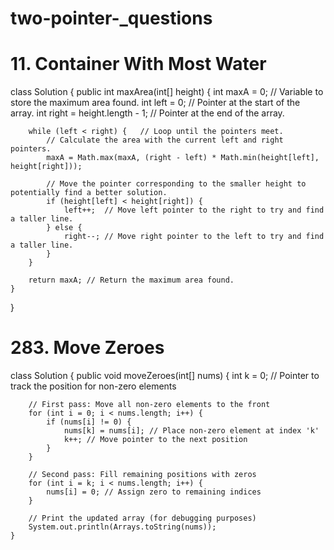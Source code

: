 # two-pointer-_questions

# 11. Container With Most Water
class Solution {
    public int maxArea(int[] height) {
        int maxA = 0;               // Variable to store the maximum area found.
        int left = 0;                // Pointer at the start of the array.
        int right = height.length - 1; // Pointer at the end of the array.

        while (left < right) {   // Loop until the pointers meet.
            // Calculate the area with the current left and right pointers.
            maxA = Math.max(maxA, (right - left) * Math.min(height[left], height[right]));

            // Move the pointer corresponding to the smaller height to potentially find a better solution.
            if (height[left] < height[right]) {
                left++;  // Move left pointer to the right to try and find a taller line.
            } else {
                right--; // Move right pointer to the left to try and find a taller line.
            }
        }

        return maxA; // Return the maximum area found.
    }
}

# 283. Move Zeroes
class Solution {
    public void moveZeroes(int[] nums) {
        int k = 0; // Pointer to track the position for non-zero elements

        // First pass: Move all non-zero elements to the front
        for (int i = 0; i < nums.length; i++) {
            if (nums[i] != 0) {
                nums[k] = nums[i]; // Place non-zero element at index 'k'
                k++; // Move pointer to the next position
            }
        }

        // Second pass: Fill remaining positions with zeros
        for (int i = k; i < nums.length; i++) {
            nums[i] = 0; // Assign zero to remaining indices
        }

        // Print the updated array (for debugging purposes)
        System.out.println(Arrays.toString(nums));
    }

